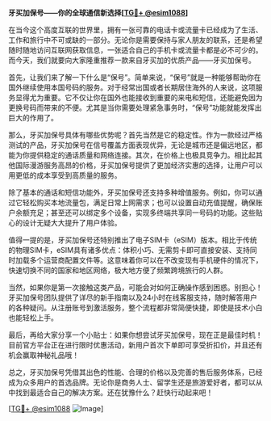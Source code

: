 **牙买加保号——你的全球通信新选择[[TG💪+ @esim1088](https://t.me/s/esim1088)]**

在当今这个高度互联的世界里，拥有一张可靠的电话卡或流量卡已经成为了生活、工作和旅行中不可或缺的一部分。无论你是需要保持与家人朋友的联系，还是希望随时随地访问互联网获取信息，一张适合自己的手机卡或流量卡都是必不可少的。而今天，我们就要向大家隆重推荐一款来自牙买加的优质产品——牙买加保号。

首先，让我们来了解一下什么是“保号”。简单来说，“保号”就是一种能够帮助你在国外继续使用本国号码的服务。对于经常出国或者长期居住海外的人来说，这项服务显得尤为重要。它不仅让你在国外也能接收到重要的来电和短信，还能避免因为更换号码而带来的不便。尤其是当你需要处理紧急事务时，“保号”功能就能发挥出巨大的作用了。

那么，牙买加保号具体有哪些优势呢？首先当然是它的稳定性。作为一款经过严格测试的产品，牙买加保号在信号覆盖方面表现优异，无论是城市还是偏远地区，都能为你提供稳定的通话质量和网络连接。其次，在价格上也极具竞争力。相比起其他国际漫游服务高昂的价格，牙买加保号提供了更加经济实惠的选择，让用户可以用更低的成本享受到高质量的服务。

除了基本的通话和短信功能外，牙买加保号还支持多种增值服务。例如，你可以通过它轻松购买本地流量包，满足日常上网需求；也可以设置自动充值提醒，确保账户余额充足；甚至还可以绑定多个设备，实现多终端共享同一号码的功能。这些贴心的设计无疑大大提升了用户体验。

值得一提的是，牙买加保号还特别推出了电子SIM卡（eSIM）版本。相比于传统的物理SIM卡，eSIM具有诸多优点：体积小巧、无需剪卡即可直接安装、支持同时加载多个运营商配置文件等。这意味着你可以在不改变现有手机硬件的情况下，快速切换不同的国家和地区网络，极大地方便了频繁跨境旅行的人群。

当然，如果你是第一次接触这类产品，可能会对如何正确操作感到困惑。别担心！牙买加保号团队提供了详尽的新手指南以及24小时在线客服支持，随时解答用户的各种疑问。从注册账号到激活服务，整个流程都非常简便快捷，即使是技术小白也能轻松上手。

最后，再给大家分享一个小贴士：如果你想尝试牙买加保号，现在正是最佳时机！目前官方平台正在进行限时优惠活动，新用户首次下单即可享受折扣价，并且还有机会赢取神秘礼品哦！

总之，牙买加保号凭借其出色的性能、合理的价格以及完善的售后服务体系，已经成为众多用户的首选品牌。无论你是商务人士、留学生还是旅游爱好者，都可以从中找到最适合自己的解决方案。还在犹豫什么？赶快行动起来吧！

[[TG💪+ @esim1088](https://t.me/s/esim1088) ![Image](https://i.postimg.cc/4NQfJmqS/Snipaste-2025-05-13-00-14-12.png)]